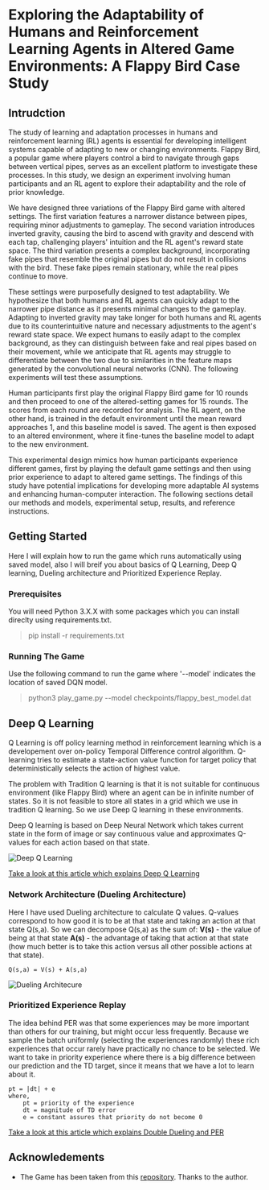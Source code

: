# Exploring the Adaptability of Humans and Reinforcement Learning Agents in Altered Game Environments: A Flappy Bird Case Study
## Intrudction
The study of learning and adaptation processes in humans and reinforcement learning (RL) agents is essential for developing intelligent systems capable of adapting to new or changing environments. Flappy Bird, a popular game where players control a bird to navigate through gaps between vertical pipes, serves as an excellent platform to investigate these processes. In this study, we design an experiment involving human participants and an RL agent to explore their adaptability and the role of prior knowledge.

We have designed three variations of the Flappy Bird game with altered settings. The first variation features a narrower distance between pipes, requiring minor adjustments to gameplay. The second variation introduces inverted gravity, causing the bird to ascend with gravity and descend with each tap, challenging players' intuition and the RL agent's reward state space. The third variation presents a complex background, incorporating fake pipes that resemble the original pipes but do not result in collisions with the bird. These fake pipes remain stationary, while the real pipes continue to move.

These settings were purposefully designed to test adaptability. We hypothesize that both humans and RL agents can quickly adapt to the narrower pipe distance as it presents minimal changes to the gameplay. Adapting to inverted gravity may take longer for both humans and RL agents due to its counterintuitive nature and necessary adjustments to the agent's reward state space. We expect humans to easily adapt to the complex background, as they can distinguish between fake and real pipes based on their movement, while we anticipate that RL agents may struggle to differentiate between the two due to similarities in the feature maps generated by the convolutional neural networks (CNN). The following experiments will test these assumptions.

Human participants first play the original Flappy Bird game for 10 rounds and then proceed to one of the altered-setting games for 15 rounds. The scores from each round are recorded for analysis. The RL agent, on the other hand, is trained in the default environment until the mean reward approaches 1, and this baseline model is saved. The agent is then exposed to an altered environment, where it fine-tunes the baseline model to adapt to the new environment. 

This experimental design mimics how human participants experience different games, first by playing the default game settings and then using prior experience to adapt to altered game settings. The findings of this study have potential implications for developing more adaptable AI systems and enhancing human-computer interaction. The following sections detail our methods and models, experimental setup, results, and reference instructions. 

## Getting Started
Here I will explain how to run the game which runs automatically using saved model, also I will breif you about basics of Q Learning, Deep Q learning, Dueling architecture and Prioritized Experience Replay.

### Prerequisites
You will need Python 3.X.X with some packages which you can install direclty using requirements.txt.
> pip install -r requirements.txt

### Running The Game
Use the following command to run the game where '--model' indicates the location of saved DQN model.
> python3 play_game.py --model checkpoints/flappy_best_model.dat

## Deep Q Learning
Q Learning is off policy learning method in reinforcement learning which is a developement over on-policy Temporal Difference control algorithm. Q-learning tries to estimate a state-action value function for target policy that deterministically selects the action of highest value.

The problem with Tradition Q learning is that it is not suitable for continuous environment (like Flappy Bird) where an agent can be in infinite number of states. So it is not feasible to store all states in a grid which we use in tradition Q learning. So we use Deep Q learning in these environments.

Deep Q learning is based on Deep Neural Network which takes current state in the form of image or say continuous value and approximates Q-values for each action based on that state.

![Deep Q Learning](https://cdn-images-1.medium.com/max/800/1*w5GuxedZ9ivRYqM_MLUxOQ.png)

[Take a look at this article which explains Deep Q Learning](https://medium.freecodecamp.org/an-introduction-to-deep-q-learning-lets-play-doom-54d02d8017d8)

### Network Architecture (Dueling Architecture)
Here I have used Dueling architecture to calculate Q values. Q-values correspond to how good it is to be at that state and taking an action at that state Q(s,a). 
So we can decompose Q(s,a) as the sum of:
**V(s)** - the value of being at that state
**A(s)** - the advantage of taking that action at that state (how much better is to take this action versus all other possible actions at that state).

```
Q(s,a) = V(s) + A(s,a)
```

![Dueling Architecure](https://cdn-images-1.medium.com/max/1200/1*FkHqwA2eSGixdS-3dvVoMA.png)

### Prioritized Experience Replay
The idea behind PER was that some experiences may be more important than others for our training, but might occur less frequently. Because we sample the batch uniformly (selecting the experiences randomly) these rich experiences that occur rarely have practically no chance to be selected. We want to take in priority experience where there is a big difference between our prediction and the TD target, since it means that we have a lot to learn about it.

```
pt = |dt| + e
where,
	pt = priority of the experience
	dt = magnitude of TD error
	e = constant assures that priority do not become 0
```


[Take a look at this article which explains Double Dueling and PER](https://medium.freecodecamp.org/improvements-in-deep-q-learning-dueling-double-dqn-prioritized-experience-replay-and-fixed-58b130cc5682)

## Acknowledements
* The Game has been taken from this [repository]([https://github.com/sourabhv/FlapPyBird](https://github.com/adityajn105/flappy-bird-deep-q-learning)). Thanks to the author.
